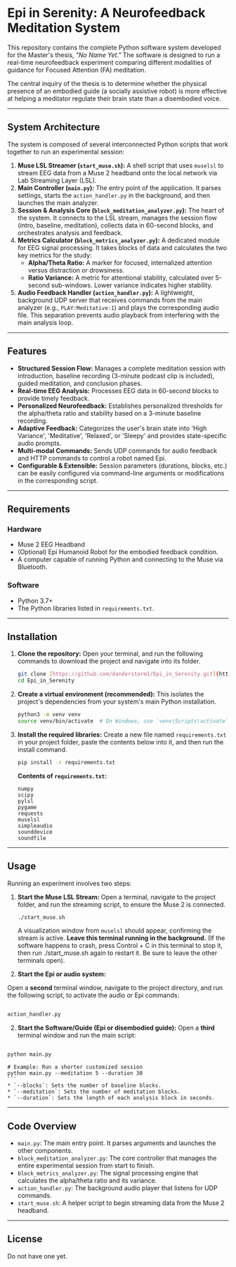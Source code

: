 # Epi in Serenity: A Neurofeedback Meditation System

This repository contains the complete Python software system developed for the Master's thesis, *"No Name Yet."* The software is designed to run a real-time neurofeedback experiment comparing different modalities of guidance for Focused Attention (FA) meditation.

The central inquiry of the thesis is to determine whether the physical presence of an embodied guide (a socially assistive robot) is more effective at helping a meditator regulate their brain state than a disembodied voice. 


---
## System Architecture

The system is composed of several interconnected Python scripts that work together to run an experimental session:

1.  **Muse LSL Streamer (`start_muse.sh`):** A shell script that uses `muselsl` to stream EEG data from a Muse 2 headband onto the local network via Lab Streaming Layer (LSL). 
2.  **Main Controller (`main.py`):** The entry point of the application. It parses settings, starts the `action_handler.py` in the background, and then launches the main analyzer. 
3.  **Session & Analysis Core (`block_meditation_analyzer.py`):** The heart of the system. It connects to the LSL stream, manages the session flow (intro, baseline, meditation), collects data in 60-second blocks, and orchestrates analysis and feedback. 
4.  **Metrics Calculator (`block_metrics_analyzer.py`):** A dedicated module for EEG signal processing. It takes blocks of data and calculates the two key metrics for the study:
    * **Alpha/Theta Ratio:** A marker for focused, internalized attention versus distraction or drowsiness.
    * **Ratio Variance:** A metric for attentional stability, calculated over 5-second sub-windows. Lower variance indicates higher stability. 
5.  **Audio Feedback Handler (`action_handler.py`):** A lightweight, background UDP server that receives commands from the main analyzer (e.g., `PLAY:Meditative:1`) and plays the corresponding audio file. This separation prevents audio playback from interfering with the main analysis loop.

---
## Features

* **Structured Session Flow:** Manages a complete meditation session with introduction, baseline recording (3-minute podcast clip is included), guided meditation, and conclusion phases. 
* **Real-time EEG Analysis:** Processes EEG data in 60-second blocks to provide timely feedback. 
* **Personalized Neurofeedback:** Establishes personalized thresholds for the alpha/theta ratio and stability based on a 3-minute baseline recording. 
* **Adaptive Feedback:** Categorizes the user's brain state into 'High Variance', 'Meditative', 'Relaxed', or 'Sleepy' and provides state-specific audio prompts.
* **Multi-modal Commands:** Sends UDP commands for audio feedback and HTTP commands to control a robot named Epi.
* **Configurable & Extensible:** Session parameters (durations, blocks, etc.) can be easily configured via command-line arguments or modifications in the corresponding script.

---
## Requirements

### Hardware
* Muse 2 EEG Headband 
* (Optional) Epi Humanoid Robot for the embodied feedback condition. 
* A computer capable of running Python and connecting to the Muse via Bluetooth.

### Software
* Python 3.7+
* The Python libraries listed in `requirements.txt`.

---
## Installation

1.  **Clone the repository:**
    Open your terminal, and run the following commands to download the project and navigate into its folder.
    ```bash
    git clone [https://github.com/danderstorm1/Epi_in_Serenity.git](https://github.com/danderstorm1/Epi_in_Serenity.git)
    cd Epi_in_Serenity
    ```

2.  **Create a virtual environment (recommended):**
    This isolates the project's dependencies from your system's main Python installation.
    ```bash
    python3 -m venv venv
    source venv/bin/activate  # On Windows, use `venv\Scripts\activate`
    ```

3.  **Install the required libraries:**
    Create a new file named `requirements.txt` in your project folder, paste the contents below into it, and then run the install command.
    ```bash
    pip install -r requirements.txt
    ```

    **Contents of `requirements.txt`:**
    ```
    numpy
    scipy
    pylsl
    pygame
    requests
    muselsl
    simpleaudio
    sounddevice
    soundfile
    ```

---
## Usage

Running an experiment involves two steps:

1.  **Start the Muse LSL Stream:**
    Open a terminal, navigate to the project folder, and run the streaming script, to ensure the Muse 2 is connected.
    
    ```bash
    ./start_muse.sh
    ```
    A visualization window from `muselsl` should appear, confirming the stream is active. **Leave this terminal running in the background.** (If the software happens to crash, press Control + C in this terminal to stop it, then run ./start_muse.sh again to restart it. Be sure to leave the other terminals open).

3.  **Start the Epi or audio system:**

Open a **second** terminal window, navigate to the project directory, and run the following script, to activate the audio or Epi commands:

```bash

action_handler.py

```

2.  **Start the Software/Guide (Epi or disembodied guide):**
    Open a **third** terminal window and run the main script:

```bash

python main.py

```
    # Example: Run a shorter customized session 
    python main.py --meditation 5 --duration 30 
    ```
    * `--blocks`: Sets the number of baseline blocks.
    * `--meditation`: Sets the number of meditation blocks.
    * `--duration`: Sets the length of each analysis block in seconds.

---
## Code Overview

* `main.py`: The main entry point. It parses arguments and launches the other components.
* `block_meditation_analyzer.py`: The core controller that manages the entire experimental session from start to finish.
* `block_metrics_analyzer.py`: The signal processing engine that calculates the alpha/theta ratio and its variance.
* `action_handler.py`: The background audio player that listens for UDP commands.
* `start_muse.sh`: A helper script to begin streaming data from the Muse 2 headband.

---
## License

Do not have one yet.
